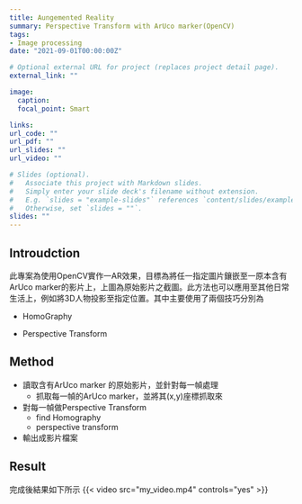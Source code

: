 ```yaml
---
title: Aungemented Reality
summary: Perspective Transform with ArUco marker(OpenCV)
tags:
- Image processing
date: "2021-09-01T00:00:00Z"

# Optional external URL for project (replaces project detail page).
external_link: ""

image:
  caption: 
  focal_point: Smart

links:
url_code: ""
url_pdf: ""
url_slides: ""
url_video: ""

# Slides (optional).
#   Associate this project with Markdown slides.
#   Simply enter your slide deck's filename without extension.
#   E.g. `slides = "example-slides"` references `content/slides/example-slides.md`.
#   Otherwise, set `slides = ""`.
slides: ""
---
```

## Introudction
此專案為使用OpenCV實作一AR效果，目標為將任一指定圖片鑲嵌至一原本含有ArUco marker的影片上，上圖為原始影片之截圖。此方法也可以應用至其他日常生活上，例如將3D人物投影至指定位置。其中主要使用了兩個技巧分別為
- HomoGraphy

- Perspective Transform

## Method
- 讀取含有ArUco marker 的原始影片，並針對每一幀處理
  - 抓取每一幀的ArUco marker，並將其(x,y)座標抓取來
- 對每一幀做Perspective Transform
  - find Homography
  - perspective transform
- 輸出成影片檔案

## Result
完成後結果如下所示
{{< video src="my_video.mp4" controls="yes" >}}